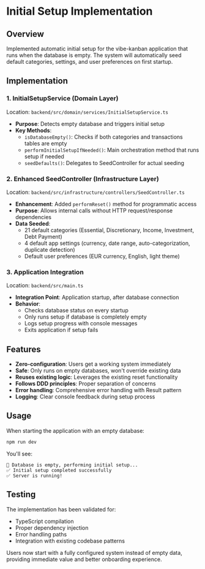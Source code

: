 # Initial Setup Implementation

## Overview

Implemented automatic initial setup for the vibe-kanban application that runs when the database is empty. The system will automatically seed default categories, settings, and user preferences on first startup.

## Implementation

### 1. InitialSetupService (Domain Layer)

Location: `backend/src/domain/services/InitialSetupService.ts`

- **Purpose**: Detects empty database and triggers initial setup
- **Key Methods**:
  - `isDatabaseEmpty()`: Checks if both categories and transactions tables are empty
  - `performInitialSetupIfNeeded()`: Main orchestration method that runs setup if needed
  - `seedDefaults()`: Delegates to SeedController for actual seeding

### 2. Enhanced SeedController (Infrastructure Layer)

Location: `backend/src/infrastructure/controllers/SeedController.ts`

- **Enhancement**: Added `performReset()` method for programmatic access
- **Purpose**: Allows internal calls without HTTP request/response dependencies
- **Data Seeded**:
  - 21 default categories (Essential, Discretionary, Income, Investment, Debt Payment)
  - 4 default app settings (currency, date range, auto-categorization, duplicate detection)
  - Default user preferences (EUR currency, English, light theme)

### 3. Application Integration

Location: `backend/src/main.ts`

- **Integration Point**: Application startup, after database connection
- **Behavior**:
  - Checks database status on every startup
  - Only runs setup if database is completely empty
  - Logs setup progress with console messages
  - Exits application if setup fails

## Features

- **Zero-configuration**: Users get a working system immediately
- **Safe**: Only runs on empty databases, won't override existing data
- **Reuses existing logic**: Leverages the existing reset functionality
- **Follows DDD principles**: Proper separation of concerns
- **Error handling**: Comprehensive error handling with Result pattern
- **Logging**: Clear console feedback during setup process

## Usage

When starting the application with an empty database:

```bash
npm run dev
```

You'll see:

```
🚀 Database is empty, performing initial setup...
✅ Initial setup completed successfully
✅ Server is running!
```

## Testing

The implementation has been validated for:

- TypeScript compilation
- Proper dependency injection
- Error handling paths
- Integration with existing codebase patterns

Users now start with a fully configured system instead of empty data, providing immediate value and better onboarding experience.
